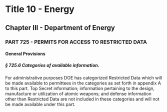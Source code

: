
# Title 10 - Energy
## Chapter III - Department of Energy
### PART 725 - PERMITS FOR ACCESS TO RESTRICTED DATA
#### General Provisions
##### § 725.6 Categories of available information.

For administrative purposes DOE has categorized Restricted Data which will be made available to permittees in the categories as set forth in appendix A to this part. Top Secret information; information pertaining to the design, manufacture or utilization of atomic weapons; and defense information other than Restricted Data are not included in these categories and will not be made available under this part.
